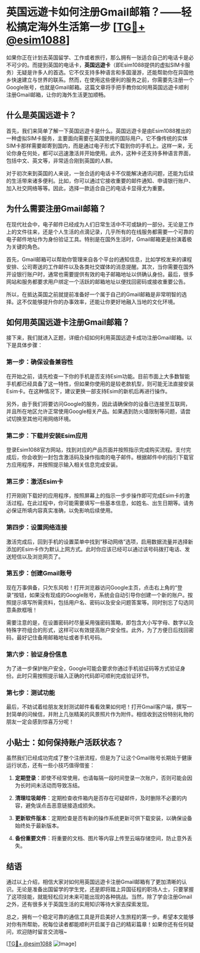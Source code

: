 # 英国远遊卡如何注册Gmail邮箱？——轻松搞定海外生活第一步 [[TG💪+ @esim1088](https://t.me/s/esim1088)]

如果你正在计划去英国留学、工作或者旅行，那么拥有一张适合自己的电话卡是必不可少的。而提到英国的电话卡，**英国远遊卡**（即Esim1088提供的虚拟SIM卡服务）无疑是许多人的首选。它不仅支持多种语言和多国漫游，还能帮助你在异国他乡快速建立与世界的联系。然而，在使用这些便利的服务之前，你需要先注册一个Google账号，也就是Gmail邮箱。这篇文章将手把手教你如何用英国远遊卡顺利注册Gmail邮箱，让你的海外生活更加顺畅。

## 什么是英国远遊卡？

首先，我们来简单了解一下英国远遊卡是什么。英国远遊卡是由Esim1088推出的一种虚拟SIM卡服务，主要面向需要在英国使用的国际用户。它不像传统的实体SIM卡那样需要邮寄到国内，而是通过电子形式下载到你的手机上。这样一来，无论你身在何处，都可以迅速激活并开始使用。此外，这种卡还支持多种语言界面，包括中文、英文等，非常适合刚到英国的人群。

对于初次来到英国的人来说，一张合适的电话卡不仅能解决通讯问题，还能为后续的生活带来诸多便利。比如，你可以通过它接收重要的邮件通知、申请银行账户、加入社交网络等等。因此，选择一款适合自己的电话卡显得尤为重要。

## 为什么需要注册Gmail邮箱？

在现代社会中，电子邮件已经成为人们日常生活中不可或缺的一部分。无论是工作上的文件往来，还是个人生活的点滴记录，几乎所有的在线服务都需要一个可靠的电子邮件地址作为身份验证工具。特别是在国外生活时，Gmail邮箱更是扮演着极为关键的角色。

首先，Gmail邮箱可以帮助你管理来自各个平台的通知信息，比如学校发来的课程安排、公司寄送的工作邮件以及各类社交媒体的消息提醒。其次，当你需要在国外开设银行账户时，通常也需要提供有效的电子邮箱地址以供确认身份。最后，很多网站和服务都要求用户绑定一个活跃的邮箱地址以便找回密码或接收重要公告。

所以，在抵达英国之前就提前准备好一个属于自己的Gmail邮箱是非常明智的选择。这不仅能够提升你的办事效率，还能让你更好地融入当地的文化环境。

## 如何用英国远遊卡注册Gmail邮箱？

接下来，我们就进入正题，详细介绍如何利用英国远遊卡成功注册Gmail邮箱。以下是具体步骤：

### 第一步：确保设备兼容性

在开始之前，请先检查一下你的手机是否支持Esim功能。目前市面上大多数智能手机都已经具备了这一特性，但如果你使用的是较老款机型，则可能无法直接安装Esim卡。在这种情况下，建议更换一部支持Esim的新机后再进行操作。

另外，由于我们将要访问Google的服务，因此请确保你的设备已连接至互联网，并且所在地区允许正常使用Google相关产品。如果遇到防火墙限制等问题，请尝试切换至其他可用网络环境。

### 第二步：下载并安装Esim应用

登录Esim1088官方网站，找到对应的产品页面并按照指示完成购买流程。支付完成后，你会收到一封包含激活码及操作指南的电子邮件。根据邮件中的指引下载官方应用程序，并按照提示输入相关信息完成安装。

### 第三步：激活Esim卡

打开刚刚下载好的应用程序，按照屏幕上的指示一步步操作即可完成Esim卡的激活过程。在此过程中，你可能需要填写一些基本信息，如姓名、出生日期等。请务必保证所填内容真实准确，以免影响后续使用。

### 第四步：设置网络连接

激活完成后，回到手机的设置菜单中找到“移动网络”选项，启用数据流量并选择新添加的Esim卡作为默认上网方式。此时你应该已经可以通过该号码拨打电话、发送短信以及浏览网页了。

### 第五步：创建Gmail账号

现在万事俱备，只欠东风啦！打开浏览器访问Google主页，点击右上角的“登录”按钮，如果没有现成的Google账号，系统会自动引导你创建一个新的账户。按照提示填写所需资料，包括用户名、密码以及安全问题答案等。同时别忘了勾选同意条款框哦！

需要注意的是，在设置密码时尽量采用强密码策略，即包含大小写字母、数字以及特殊字符组合的形式，这样可以有效提高账户安全性。此外，为了方便日后找回密码，最好记住备用邮箱地址或者手机号码。

### 第六步：验证身份信息

为了进一步保护账户安全，Google可能会要求你通过手机验证码等方式验证身份。此时只需按照提示输入正确的代码即可顺利完成验证环节。

### 第七步：测试功能

最后，不妨试着给朋友发封测试邮件看看效果如何吧！打开Gmail客户端，撰写一封简单的问候信，并附上几张精美的风景照片作为附件。相信收到这份特别礼物的朋友一定会感到惊喜万分呢！

## 小贴士：如何保持账户活跃状态？

虽然我们已经成功完成了整个注册流程，但是为了让这个Gmail账号长期处于健康运行状态，还有一些小技巧值得借鉴：

1. **定期登录**：即使不经常使用，也请每隔一段时间登录一次账户，否则可能会因为长时间未活动而导致冻结。
   
2. **清理垃圾邮件**：定期检查收件箱内是否存在可疑邮件，及时删除不必要的内容，避免误点击恶意链接造成损失。
   
3. **更新软件版本**：定期检查是否有新的操作系统更新可供下载安装，以确保设备始终处于最新版本。
   
4. **备份重要文件**：将重要的文档、图片等内容上传至云端存储空间，防止意外丢失。

## 结语

通过以上介绍，相信大家对如何用英国远遊卡注册Gmail邮箱有了更加清晰的认识。无论是准备出国留学的学生党，还是即将踏上异国征程的职场人士，只要掌握了这项技能，就能轻松应对未来可能出现的各种挑战。当然，除了学会注册Gmail之外，还有很多关于英国生活的实用知识等待大家去探索发现。

总之，拥有一个稳定可靠的通信工具是开启美好人生旅程的第一步。希望本文能够对你有所帮助，祝每位读者都能顺利开启属于自己的精彩篇章！如果你还有任何疑问，欢迎随时留言交流哦~

[[TG💪+ @esim1088](https://t.me/s/esim1088) ![Image](https://i.postimg.cc/4NQfJmqS/Snipaste-2025-05-13-00-14-12.png)]